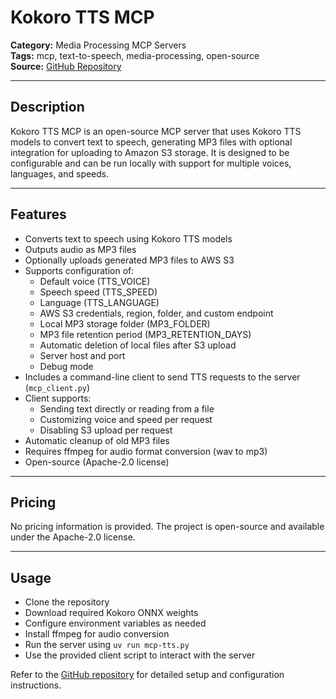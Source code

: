 # Kokoro TTS MCP

**Category:** Media Processing MCP Servers  
**Tags:** mcp, text-to-speech, media-processing, open-source  
**Source:** [GitHub Repository](https://github.com/mberg/kokoro-tts-mcp)

---

## Description
Kokoro TTS MCP is an open-source MCP server that uses Kokoro TTS models to convert text to speech, generating MP3 files with optional integration for uploading to Amazon S3 storage. It is designed to be configurable and can be run locally with support for multiple voices, languages, and speeds.

---

## Features
- Converts text to speech using Kokoro TTS models
- Outputs audio as MP3 files
- Optionally uploads generated MP3 files to AWS S3
- Supports configuration of:
  - Default voice (TTS_VOICE)
  - Speech speed (TTS_SPEED)
  - Language (TTS_LANGUAGE)
  - AWS S3 credentials, region, folder, and custom endpoint
  - Local MP3 storage folder (MP3_FOLDER)
  - MP3 file retention period (MP3_RETENTION_DAYS)
  - Automatic deletion of local files after S3 upload
  - Server host and port
  - Debug mode
- Includes a command-line client to send TTS requests to the server (`mcp_client.py`)
- Client supports:
  - Sending text directly or reading from a file
  - Customizing voice and speed per request
  - Disabling S3 upload per request
- Automatic cleanup of old MP3 files
- Requires ffmpeg for audio format conversion (wav to mp3)
- Open-source (Apache-2.0 license)

---

## Pricing
No pricing information is provided. The project is open-source and available under the Apache-2.0 license.

---

## Usage
- Clone the repository
- Download required Kokoro ONNX weights
- Configure environment variables as needed
- Install ffmpeg for audio conversion
- Run the server using `uv run mcp-tts.py`
- Use the provided client script to interact with the server

Refer to the [GitHub repository](https://github.com/mberg/kokoro-tts-mcp) for detailed setup and configuration instructions.